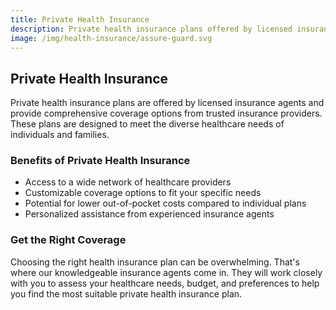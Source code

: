 ```yaml
---
title: Private Health Insurance
description: Private health insurance plans offered by licensed insurance agents provide a wide range of coverage options from various reputable insurance providers. Learn more about private health insurance and how our experienced agents can help you find the right coverage tailored to your specific needs.
image: /img/health-insurance/assure-guard.svg
---
```


## Private Health Insurance

Private health insurance plans are offered by licensed insurance agents and provide comprehensive coverage options from trusted insurance providers. These plans are designed to meet the diverse healthcare needs of individuals and families.

### Benefits of Private Health Insurance

- Access to a wide network of healthcare providers
- Customizable coverage options to fit your specific needs
- Potential for lower out-of-pocket costs compared to individual plans
- Personalized assistance from experienced insurance agents

### Get the Right Coverage

Choosing the right health insurance plan can be overwhelming. That's where our knowledgeable insurance agents come in. They will work closely with you to assess your healthcare needs, budget, and preferences to help you find the most suitable private health insurance plan.
